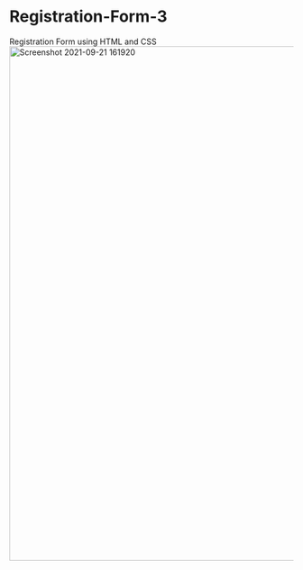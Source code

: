 # Registration-Form-3
Registration Form using HTML and CSS
<img width="914" alt="Screenshot 2021-09-21 161920" src="https://user-images.githubusercontent.com/91125995/134158114-66f0f07e-0b1f-49b3-9823-e39477fa5871.png">
